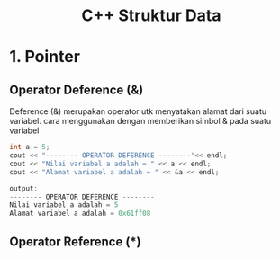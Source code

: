 <div align = "center">
  <h1> C++ Struktur Data </h1>
</div>

# 1. Pointer

## Operator Deference (&)

Deference (&) merupakan operator utk menyatakan alamat dari suatu variabel. cara menggunakan dengan memberikan simbol & pada suatu variabel
```c++
int a = 5;
cout << "-------- OPERATOR DEFERENCE --------"<< endl;
cout << "Nilai variabel a adalah = " << a << endl;
cout << "Alamat variabel a adalah = " << &a << endl;

output:
-------- OPERATOR DEFERENCE --------
Nilai variabel a adalah = 5
Alamat variabel a adalah = 0x61ff08
```


## Operator Reference (*)
